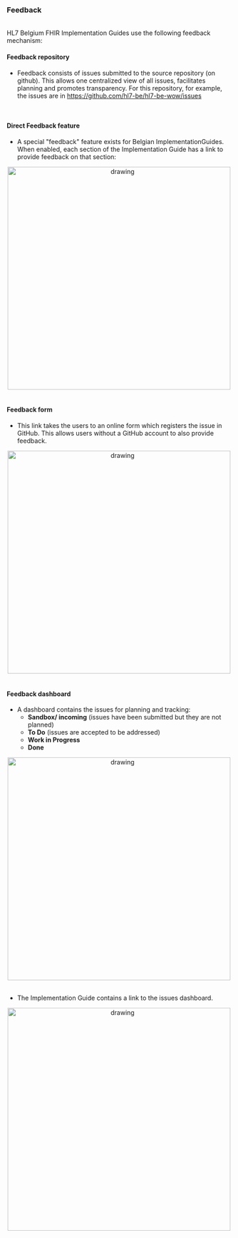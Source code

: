 ### Feedback

<br/>
HL7 Belgium FHIR Implementation Guides use the following feedback mechanism:
<br/>

#### Feedback repository
* Feedback consists of issues submitted to the source repository (on github). This allows one centralized view of all issues, facilitates planning and promotes transparency.
For this repository, for example, the issues are in https://github.com/hl7-be/hl7-be-wow/issues

<br/>

#### Direct Feedback feature
* A special "feedback" feature exists for Belgian ImplementationGuides. When enabled, each section of the Implementation Guide has a link to provide feedback on that section:

<div style="text-align:center"><img src="{{site.baseurl}}feedback-1.png" alt="drawing" width="500" align="center"/></div>
<br clear="all"/>

#### Feedback form
* This link takes the users to an online form which registers the issue in GitHub. This allows users without a GitHub account to also provide feedback. 
<div style="text-align:center"><img src="{{site.baseurl}}feedback-2.png" alt="drawing" width="500" align="center"/></div>
<br clear="all"/>

#### Feedback dashboard
* A dashboard contains the issues for planning and tracking:
  * **Sandbox/ incoming** (issues have been submitted but they are not planned)
  * **To Do** (issues are accepted to be addressed)
  * **Work in Progress**
  * **Done**

<div style="text-align:center"><img src="{{site.baseurl}}feedback-3.png" alt="drawing" width="500" align="center"/></div>
<br clear="all"/>


* The Implementation Guide contains a link to the issues dashboard.

<div style="text-align:center"><img src="{{site.baseurl}}feedback-4.png" alt="drawing" width="500" align="center"/></div>
<br clear="all"/>


<br/>
